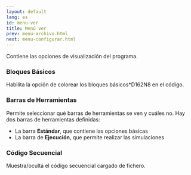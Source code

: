 ```yaml
---
layout: default
lang: es
id: menu-ver
title: Menú ver
prev: menu-archivo.html
next: menu-configurar.html
---
```


Contiene las opciones de visualización del programa.


### Bloques Básicos

Habilita la opción de colorear los bloques básicos*D162N8 en el código.


### Barras de Herramientas

Permite seleccionar qué barras de herramientas se ven y cuáles no. Hay dos barras de herramientas definidas:

* La barra **Estándar**, que contiene las opciones básicas
* La barra de **Ejecución**, que permite realizar las simulaciones


### Código Secuencial

Muestra/oculta el código secuencial cargado de fichero.
